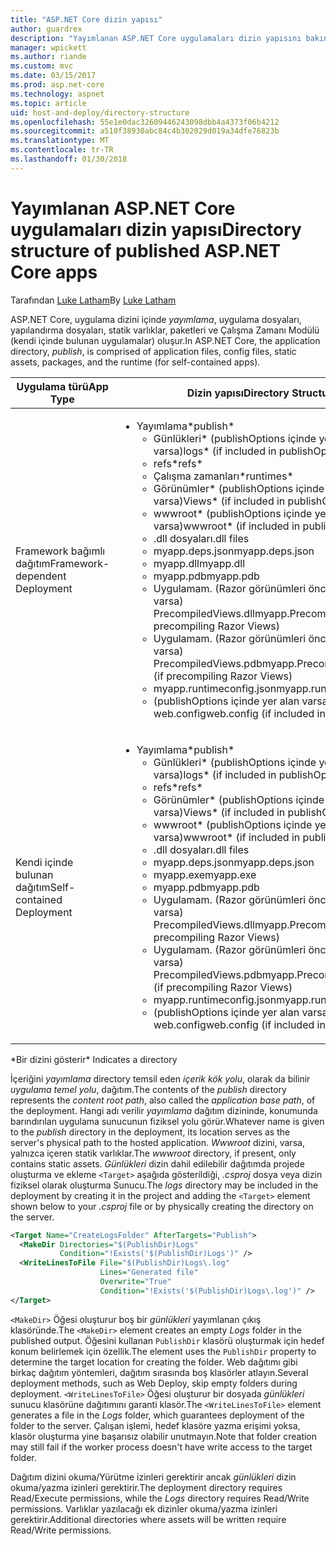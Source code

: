 ```yaml
---
title: "ASP.NET Core dizin yapısı"
author: guardrex
description: "Yayımlanan ASP.NET Core uygulamaları dizin yapısını bakın."
manager: wpickett
ms.author: riande
ms.custom: mvc
ms.date: 03/15/2017
ms.prod: asp.net-core
ms.technology: aspnet
ms.topic: article
uid: host-and-deploy/directory-structure
ms.openlocfilehash: 55e1e0dac32609446243098dbb4a4373f06b4212
ms.sourcegitcommit: a510f38930abc84c4b302029d019a34dfe76823b
ms.translationtype: MT
ms.contentlocale: tr-TR
ms.lasthandoff: 01/30/2018
---
```

# <a name="directory-structure-of-published-aspnet-core-apps"></a><span data-ttu-id="20163-103">Yayımlanan ASP.NET Core uygulamaları dizin yapısı</span><span class="sxs-lookup"><span data-stu-id="20163-103">Directory structure of published ASP.NET Core apps</span></span>

<span data-ttu-id="20163-104">Tarafından [Luke Latham](https://github.com/guardrex)</span><span class="sxs-lookup"><span data-stu-id="20163-104">By [Luke Latham](https://github.com/guardrex)</span></span>

<span data-ttu-id="20163-105">ASP.NET Core, uygulama dizini içinde *yayımlama*, uygulama dosyaları, yapılandırma dosyaları, statik varlıklar, paketleri ve Çalışma Zamanı Modülü (kendi içinde bulunan uygulamalar) oluşur.</span><span class="sxs-lookup"><span data-stu-id="20163-105">In ASP.NET Core, the application directory, *publish*, is comprised of application files, config files, static assets, packages, and the runtime (for self-contained apps).</span></span>

| <span data-ttu-id="20163-106">Uygulama türü</span><span class="sxs-lookup"><span data-stu-id="20163-106">App Type</span></span>                       | <span data-ttu-id="20163-107">Dizin yapısı</span><span class="sxs-lookup"><span data-stu-id="20163-107">Directory Structure</span></span> |
| ------------------------------ | ------------------- |
| <span data-ttu-id="20163-108">Framework bağımlı dağıtım</span><span class="sxs-lookup"><span data-stu-id="20163-108">Framework-dependent Deployment</span></span> | <ul><li><span data-ttu-id="20163-109">Yayımlama\*</span><span class="sxs-lookup"><span data-stu-id="20163-109">publish\*</span></span><ul><li><span data-ttu-id="20163-110">Günlükleri\* (publishOptions içinde yer alan varsa)</span><span class="sxs-lookup"><span data-stu-id="20163-110">logs\* (if included in publishOptions)</span></span></li><li><span data-ttu-id="20163-111">refs\*</span><span class="sxs-lookup"><span data-stu-id="20163-111">refs\*</span></span></li><li><span data-ttu-id="20163-112">Çalışma zamanları\*</span><span class="sxs-lookup"><span data-stu-id="20163-112">runtimes\*</span></span></li><li><span data-ttu-id="20163-113">Görünümler\* (publishOptions içinde yer alan varsa)</span><span class="sxs-lookup"><span data-stu-id="20163-113">Views\* (if included in publishOptions)</span></span></li><li><span data-ttu-id="20163-114">wwwroot\* (publishOptions içinde yer alan varsa)</span><span class="sxs-lookup"><span data-stu-id="20163-114">wwwroot\* (if included in publishOptions)</span></span></li><li><span data-ttu-id="20163-115">.dll dosyaları</span><span class="sxs-lookup"><span data-stu-id="20163-115">.dll files</span></span></li><li><span data-ttu-id="20163-116">myapp.deps.json</span><span class="sxs-lookup"><span data-stu-id="20163-116">myapp.deps.json</span></span></li><li><span data-ttu-id="20163-117">myapp.dll</span><span class="sxs-lookup"><span data-stu-id="20163-117">myapp.dll</span></span></li><li><span data-ttu-id="20163-118">myapp.pdb</span><span class="sxs-lookup"><span data-stu-id="20163-118">myapp.pdb</span></span></li><li><span data-ttu-id="20163-119">Uygulamam. (Razor görünümleri önceden derleme varsa) PrecompiledViews.dll</span><span class="sxs-lookup"><span data-stu-id="20163-119">myapp.PrecompiledViews.dll (if precompiling Razor Views)</span></span></li><li><span data-ttu-id="20163-120">Uygulamam. (Razor görünümleri önceden derleme varsa) PrecompiledViews.pdb</span><span class="sxs-lookup"><span data-stu-id="20163-120">myapp.PrecompiledViews.pdb (if precompiling Razor Views)</span></span></li><li><span data-ttu-id="20163-121">myapp.runtimeconfig.json</span><span class="sxs-lookup"><span data-stu-id="20163-121">myapp.runtimeconfig.json</span></span></li><li><span data-ttu-id="20163-122">(publishOptions içinde yer alan varsa) web.config</span><span class="sxs-lookup"><span data-stu-id="20163-122">web.config (if included in publishOptions)</span></span></li></ul></li></ul> |
| <span data-ttu-id="20163-123">Kendi içinde bulunan dağıtım</span><span class="sxs-lookup"><span data-stu-id="20163-123">Self-contained Deployment</span></span>      | <ul><li><span data-ttu-id="20163-124">Yayımlama\*</span><span class="sxs-lookup"><span data-stu-id="20163-124">publish\*</span></span><ul><li><span data-ttu-id="20163-125">Günlükleri\* (publishOptions içinde yer alan varsa)</span><span class="sxs-lookup"><span data-stu-id="20163-125">logs\* (if included in publishOptions)</span></span></li><li><span data-ttu-id="20163-126">refs\*</span><span class="sxs-lookup"><span data-stu-id="20163-126">refs\*</span></span></li><li><span data-ttu-id="20163-127">Görünümler\* (publishOptions içinde yer alan varsa)</span><span class="sxs-lookup"><span data-stu-id="20163-127">Views\* (if included in publishOptions)</span></span></li><li><span data-ttu-id="20163-128">wwwroot\* (publishOptions içinde yer alan varsa)</span><span class="sxs-lookup"><span data-stu-id="20163-128">wwwroot\* (if included in publishOptions)</span></span></li><li><span data-ttu-id="20163-129">.dll dosyaları</span><span class="sxs-lookup"><span data-stu-id="20163-129">.dll files</span></span></li><li><span data-ttu-id="20163-130">myapp.deps.json</span><span class="sxs-lookup"><span data-stu-id="20163-130">myapp.deps.json</span></span></li><li><span data-ttu-id="20163-131">myapp.exe</span><span class="sxs-lookup"><span data-stu-id="20163-131">myapp.exe</span></span></li><li><span data-ttu-id="20163-132">myapp.pdb</span><span class="sxs-lookup"><span data-stu-id="20163-132">myapp.pdb</span></span></li><li><span data-ttu-id="20163-133">Uygulamam. (Razor görünümleri önceden derleme varsa) PrecompiledViews.dll</span><span class="sxs-lookup"><span data-stu-id="20163-133">myapp.PrecompiledViews.dll (if precompiling Razor Views)</span></span></li><li><span data-ttu-id="20163-134">Uygulamam. (Razor görünümleri önceden derleme varsa) PrecompiledViews.pdb</span><span class="sxs-lookup"><span data-stu-id="20163-134">myapp.PrecompiledViews.pdb (if precompiling Razor Views)</span></span></li><li><span data-ttu-id="20163-135">myapp.runtimeconfig.json</span><span class="sxs-lookup"><span data-stu-id="20163-135">myapp.runtimeconfig.json</span></span></li><li><span data-ttu-id="20163-136">(publishOptions içinde yer alan varsa) web.config</span><span class="sxs-lookup"><span data-stu-id="20163-136">web.config (if included in publishOptions)</span></span></li></ul></li></ul> |
<span data-ttu-id="20163-137">\*Bir dizini gösterir</span><span class="sxs-lookup"><span data-stu-id="20163-137">\* Indicates a directory</span></span>

<span data-ttu-id="20163-138">İçeriğini *yayımlama* directory temsil eden *içerik kök yolu*, olarak da bilinir *uygulama temel yolu*, dağıtım.</span><span class="sxs-lookup"><span data-stu-id="20163-138">The contents of the *publish* directory represents the *content root path*, also called the *application base path*, of the deployment.</span></span> <span data-ttu-id="20163-139">Hangi adı verilir *yayımlama* dağıtım dizininde, konumunda barındırılan uygulama sunucunun fiziksel yolu görür.</span><span class="sxs-lookup"><span data-stu-id="20163-139">Whatever name is given to the *publish* directory in the deployment, its location serves as the server's physical path to the hosted application.</span></span> <span data-ttu-id="20163-140">*Wwwroot* dizini, varsa, yalnızca içeren statik varlıklar.</span><span class="sxs-lookup"><span data-stu-id="20163-140">The *wwwroot* directory, if present, only contains static assets.</span></span> <span data-ttu-id="20163-141">*Günlükleri* dizin dahil edilebilir dağıtımda projede oluşturma ve ekleme `<Target>` aşağıda gösterildiği, *.csproj* dosya veya dizin fiziksel olarak oluşturma Sunucu.</span><span class="sxs-lookup"><span data-stu-id="20163-141">The *logs* directory may be included in the deployment by creating it in the project and adding the `<Target>` element shown below to your *.csproj* file or by physically creating the directory on the server.</span></span>

```xml
<Target Name="CreateLogsFolder" AfterTargets="Publish">
  <MakeDir Directories="$(PublishDir)Logs" 
           Condition="!Exists('$(PublishDir)Logs')" />
  <WriteLinesToFile File="$(PublishDir)Logs\.log" 
                    Lines="Generated file" 
                    Overwrite="True" 
                    Condition="!Exists('$(PublishDir)Logs\.log')" />
</Target>
```

<span data-ttu-id="20163-142">`<MakeDir>` Öğesi oluşturur boş bir *günlükleri* yayımlanan çıkış klasöründe.</span><span class="sxs-lookup"><span data-stu-id="20163-142">The `<MakeDir>` element creates an empty *Logs* folder in the published output.</span></span> <span data-ttu-id="20163-143">Öğesini kullanan `PublishDir` klasörü oluşturmak için hedef konum belirlemek için özellik.</span><span class="sxs-lookup"><span data-stu-id="20163-143">The element uses the `PublishDir` property to determine the target location for creating the folder.</span></span> <span data-ttu-id="20163-144">Web dağıtımı gibi birkaç dağıtım yöntemleri, dağıtım sırasında boş klasörler atlayın.</span><span class="sxs-lookup"><span data-stu-id="20163-144">Several deployment methods, such as Web Deploy, skip empty folders during deployment.</span></span> <span data-ttu-id="20163-145">`<WriteLinesToFile>` Öğesi oluşturur bir dosyada *günlükleri* sunucu klasörüne dağıtımını garanti klasör.</span><span class="sxs-lookup"><span data-stu-id="20163-145">The `<WriteLinesToFile>` element generates a file in the *Logs* folder, which guarantees deployment of the folder to the server.</span></span> <span data-ttu-id="20163-146">Çalışan işlemi, hedef klasöre yazma erişimi yoksa, klasör oluşturma yine başarısız olabilir unutmayın.</span><span class="sxs-lookup"><span data-stu-id="20163-146">Note that folder creation may still fail if the worker process doesn't have write access to the target folder.</span></span>

<span data-ttu-id="20163-147">Dağıtım dizini okuma/Yürütme izinleri gerektirir ancak *günlükleri* dizin okuma/yazma izinleri gerektirir.</span><span class="sxs-lookup"><span data-stu-id="20163-147">The deployment directory requires Read/Execute permissions, while the *Logs* directory requires Read/Write permissions.</span></span> <span data-ttu-id="20163-148">Varlıklar yazılacağı ek dizinler okuma/yazma izinleri gerektirir.</span><span class="sxs-lookup"><span data-stu-id="20163-148">Additional directories where assets will be written require Read/Write permissions.</span></span>
